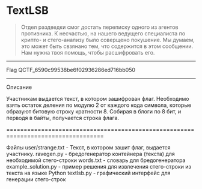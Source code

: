 TextLSB
=======

>Отдел раздведки смог достать переписку одного из агентов противника. К 
>несчастью, на нашего ведущего специалиста по крипто- и стего-анализу было
>соверщено покушение. Мы думаем, это может быть свзянано тем, что содержится
>в этом сообщении. Нам нужна твоя помощь, чтобы расшифровать его.

-----------------------------------------------------------------------------

Flag
QCTF_6590c99538be6f02936286ed716bb050

------------------------------------------------------------------------------

Описание

Участникам выдается текст, в котором зашифрован флаг. Необходимо взять остаток
деления по модулю 2 от каждого кода символа, которые образуют битовую строку кратности 8. Собирая в блоги по 8 бит, и перводя в байты, получается строка флага.

==================================================================================

Файлы
user/strange.txt - Текст, в котором зашит флаг, выдается участнику.
ravegen.py - бредогенератор контейнера (текста) для необходимой стего-строки
words.txt - словарь для бредогенератора
example_solution.py - пример решения для извлечения стего-строки из текста на языке Python
textlsb.py - графический интерфейс для генерации стего-строк